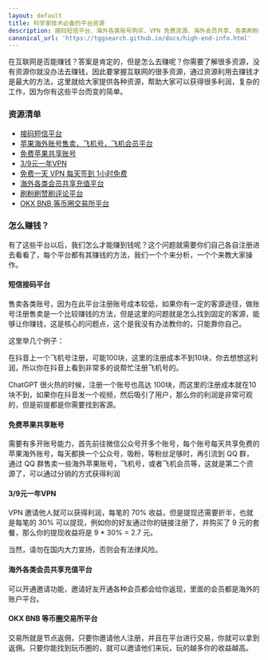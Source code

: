 ```yaml
---
layout: default
title: 科学家技术必备的平台资源
description: 接码短信平台、海外各类账号购买、VPN 免费资源、海外会员共享、各类刷粉、刷赞、刷评论平台
canonical_url: 'https://tggsearch.github.io/docs/high-end-info.html'
---
```

在互联网是否能赚钱？答案是肯定的，但是怎么去赚呢？你需要了解很多资源，没有资源你就没办法去赚钱，因此要掌握互联网的很多资源，通过资源利用去赚钱才是最大的方法，这里就给大家提供各种资源，帮助大家可以获得很多利润，复杂的工作，因为你有这些平台而变的简单。

### 资源清单

- [接码短信平台](./302.html?target=https://sms-activate.org/?ref=2821105) 
- [苹果海外账号售卖，飞机号，飞机会员平台](./302.html?target=http://appleshop001.com?from=10664)
- [免费苹果共享账号](./302.html?target=https://idshare001.me/)
- [3/9元一年VPN](./vpn.html)
- [免费一天 VPN 每天签到 1小时免费](./302.html?target=http://www.youtujsq1.net/share.html?pid=2254819)
- [海外各类会员共享充值平台](./302.html?target=https://ihezu.zone/dTstFK)
- [刷粉刷赞刷评论平台](./302.html?target=https://ihezu.zone/dTstFK)
- [OKX BNB 等币圈交易所平台](./coins-index.HTML)

### 怎么赚钱？
有了这些平台以后，我们怎么才能赚到钱呢？这个问题就需要你们自己各自注册进去看看了，每个平台都有其赚钱的方法，我们一个个来分析，一个个来教大家操作。

#### 短信接码平台
售卖各类账号，因为在此平台注册账号成本较低，如果你有一定的客源途径，做账号注册售卖是一个比较赚钱的方法，但是这里的问题就是怎么找到固定的客源，能够让你赚钱，这是核心的问题点，这个是我没有办法教你的，只能靠你自己。

这里举几个例子：

在抖音上一个飞机号注册，可能100块，这里的注册成本不到10块，你去想想这利润，所以你在抖音上看到非常多的说帮忙注册飞机号的。

ChatGPT 很火热的时候，注册一个账号也高达 100块，而这里的注册成本就在10块不到，如果你在抖音发一个视频，然后吸引了用户，那么你的利润是非常可观的，但是前提都是你需要找到客源。


#### 免费苹果共享账号
需要有多开账号能力，首先前往微信公众号开多个账号，每个账号每天共享免费的苹果海外账号，每天都换一个公众号，吸粉，等粉丝足够时，再引流到 QQ 群，通过 QQ 群售卖一些海外苹果账号，飞机号，或者飞机会员等，这就是第二个资源了，可以通过分销的方式获得利润

#### 3/9元一年VPN
VPN 邀请他人就可以获得利润，每笔的 70% 收益，但是提现还需要折半，也就是每笔的 30% 可以提现，例如你的好友通过你的链接注册了，并购买了 9 元的套餐，那么你的提现收益将是 9 * 30% = 2.7 元。

当然，请勿在国内大力宣扬，否则会有法律风险。

#### 海外各类会员共享充值平台
可以开通邀请功能，邀请好友开通各种会员都会给你返现，里面的会员都是海外的账户平台。

#### OKX BNB 等币圈交易所平台
交易所就是节点返佣，只要你邀请他人注册，并且在平台进行交易，你就可以拿到返佣。只要你能找到玩币圈的，就可以邀请他们来玩，玩的越多你的收益越高。


